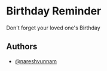 # Birthday Reminder

Don't forget your loved one's Birthday

## Authors

- [@nareshvunnam](https://github.com/naresh-vunnam77)
